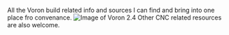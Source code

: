 All the Voron build related info and sources I can find and bring into one place fro convenance.
![Image of Voron 2.4](http://vorondesign.com/images/voron2.4.jpg)
Other CNC related resources are also welcome.
